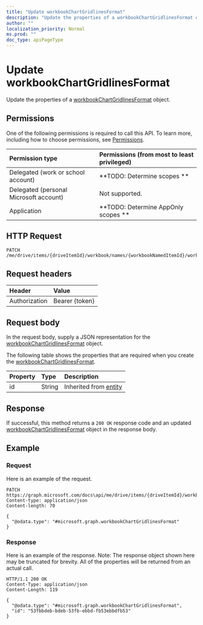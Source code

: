 ```yaml
---
title: "Update workbookChartGridlinesFormat"
description: "Update the properties of a workbookChartGridlinesFormat object."
author: ""
localization_priority: Normal
ms.prod: ""
doc_type: apiPageType
---
```


# Update workbookChartGridlinesFormat

Update the properties of a [workbookChartGridlinesFormat](../resources/workbookchartgridlinesformat.md) object.

## Permissions
One of the following permissions is required to call this API. To learn more, including how to choose permissions, see [Permissions](/concepts/permissions-reference.md).

|Permission type|Permissions (from most to least privileged)|
|:---|:---|
|Delegated (work or school account)|**TODO: Determine scopes **|
|Delegated (personal Microsoft account)|Not supported.|
|Application|**TODO: Determine AppOnly scopes **|

## HTTP Request
<!-- {
  "blockType": "ignored"
}
-->
``` http
PATCH /me/drive/items/{driveItemId}/workbook/names/{workbookNamedItemId}/worksheet/charts/{workbookChartId}/axes/categoryAxis/majorGridlines/format
```

## Request headers
|Header|Value|
|:---|:---|
|Authorization|Bearer {token}|

## Request body
In the request body, supply a JSON representation for the [workbookChartGridlinesFormat](../resources/workbookChartGridlinesFormat.md) object.

The following table shows the properties that are required when you create the [workbookChartGridlinesFormat](../resources/workbookchartgridlinesformat.md).

|Property|Type|Description|
|:---|:---|:---|
|id|String| Inherited from [entity](../resources/entity.md)|



## Response
If successful, this method returns a `200 OK` response code and an updated [workbookChartGridlinesFormat](../resources/workbookchartgridlinesformat.md) object in the response body.

## Example

### Request
Here is an example of the request.
<!-- {
  "blockType": "request",
  "name": "update_workbookchartgridlinesformat"
}
-->
``` http
PATCH https://graph.microsoft.com/docs\api/me/drive/items/{driveItemId}/workbook/names/{workbookNamedItemId}/worksheet/charts/{workbookChartId}/axes/categoryAxis/majorGridlines/format
Content-type: application/json
Content-length: 70

{
  "@odata.type": "#microsoft.graph.workbookChartGridlinesFormat"
}
```

### Response
Here is an example of the response. Note: The response object shown here may be truncated for brevity. All of the properties will be returned from an actual call.
<!-- {
  "blockType": "response",
  "truncated": true
}
-->
``` http
HTTP/1.1 200 OK
Content-Type: application/json
Content-Length: 119

{
  "@odata.type": "#microsoft.graph.workbookChartGridlinesFormat",
  "id": "53fbbdeb-bdeb-53fb-ebbd-fb53ebbdfb53"
}
```

